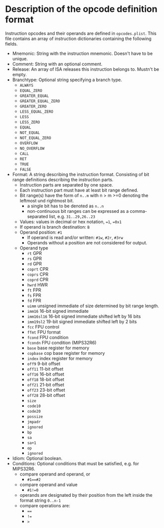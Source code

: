 # Description of the opcode definition format

Instruction opcodes and their operands are defined in `opcodes.plist`. This file contains an array of instruction dictionaries containing the following fields.

* Mnemonic: String with the instruction mnemonic. Doesn't have to be unique.
* Comment: String with an optional comment.
* Release: An array of ISA releases this instruction belongs to. Mustn't be empty.
* Branchtype: Optional string specifying a branch type.
    * `ALWAYS`
    * `EQUAL_ZERO`
    * `GREATER_EQUAL`
    * `GREATER_EQUAL_ZERO`
    * `GREATER_ZERO`
    * `LESS_EQUAL_ZERO`
    * `LESS`
    * `LESS_ZERO`
    * `EQUAL`
    * `NOT_EQUAL`
    * `NOT_EQUAL_ZERO`
    * `OVERFLOW`
    * `NO_OVERFLOW`
    * `CALL`
    * `RET`
    * `TRUE`
    * `FALSE`
* Format: A string describing the instruction format. Consisting of bit range definitions describing the instruction parts.
    * Instruction parts are separated by one space.
    * Each instruction part must have at least bit range defined.
    * Bit range(s) have the form of `n..m` with n > m >=0 denoting the leftmost und rightmost bit.
        * a single bit has to be denoted as `n..n`
        * non-continuous bit ranges can be expressed as a comma-separated list, e.g. `31..29,26..23`
    * Values: values in decimal or hex notation, `=1`, `=0x1`
    * If operand is branch destination: `B`
    * Operand position: `#1`
        * If operand is read and/or written: `#1w`, `#2r`, `#3rw`
        * Operands without a position are not considered for output.
    * Operand type
        * `rt` GPR
        * `rs` GPR
        * `rd` GPR
        * `coprt` CPR
        * `coprs` CPR
        * `coprd` CPR
        * `hwrd` HWR
        * `ft` FPR
        * `fs` FPR
        * `fd` FPR
        * `uimm` unsigned immediate of size determined by bit range length.
        * `imm16` 16-bit signed immediate
        * `imm16sl16` 16-bit signed immediate shifted left by 16 bits
        * `imm19sl2` 19-bit signed immediate shifted left by 2 bits
        * `fcc` FPU control
        * `ffmt` FPU format
        * `fcond` FPU condition
        * `fcondn` FPU condition (MIPS32R6)
        * `base` base register for memory
        * `copbase` cop base register for memory
        * `index` index register for memory
        * `off9` 9-bit offset
        * `off11` 11-bit offset
        * `off16` 16-bit offset
        * `off18` 18-bit offset
        * `off21` 21-bit offset
        * `off23` 23-bit offset
        * `off28` 28-bit offset
        * `size`
        * `code10`
        * `code20`
        * `possize`
        * `jmpadr`
        * `ignored`
        * `bp`
        * `sa`
        * `sa+1`
        * `op`
        * `ignored`
* Idiom: Optional boolean.
* Conditions: Optional conditions that must be satisfied, e.g. for MIPS32R6.
    * compare operand and operand, or
        * `#1==#2`
    * compare operand and value
        * `#1!=0`
    * operands are designated by their position from the left inside the format string `0..n-1`
    * compare operations are:
        * `==`
        * `!=`
        * `>`
